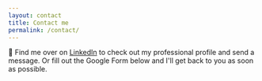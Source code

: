```yaml
---
layout: contact
title: Contact me
permalink: /contact/
---
```


:call_me_hand: Find me over on [LinkedIn](https://www.linkedin.com/in/kit-france-a1a3b874) to check out my professional profile and send a message. Or fill out the Google Form below and I'll get back to you as soon as possible.
